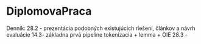 # DiplomovaPraca
Denník:
28.2 - prezentácia podobných existujúcich riešení, článkov a návrh evaluácie
14.3- základna prvá pipeline tokenizacia + lemma + OIE
28.3 - 
